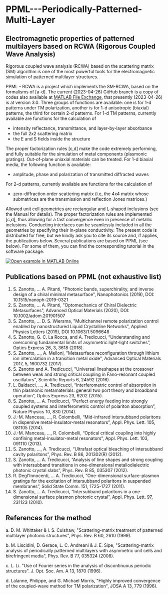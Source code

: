 # PPML---Periodically-Patterned-Multi-Layer
## Electromagnetic properties of patterned multilayers based on RCWA (Rigorous Coupled Wave Analysis)

Rigorous coupled wave analysis (RCWA) based on the scattering matrix (SM) algorithm is one of the most powerful tools for the electromagnetic simulation of patterned multilayer structures. 

PPML - RCWA is a project which implements the SM-RCWA, based on the formalisms of [a-d]. The current (2023-04-26) GitHub branch is a copy of codes also available at [MATLAB File Exchange](https://it.mathworks.com/matlabcentral/fileexchange/55401-ppml-periodically-patterned-multi-layer), that presently (2023-04-26) is at version 3.0.
Three groups of functions are available: one is for 1-d patterns under TM polarization, another is for 1-d anisotropic (biaxial) patterns, the third for certain 2-d patterns.
For 1-d TM patterns, currently available are functions for the calculation of
- intensity reflectance, transmittance, and layer-by-layer absorbance 
- the full 2x2 scattering matrix 
- the E and S fields inside the structure
 
The proper factorization rules [c,d] make the code extremely performing, and fully suitable for the simulation of metal components (plasmonic gratings).
Out-of-plane uniaxial materials can be treated.
For 1-d biaxial media, the following function is available:
-  amplitude, phase and polarization of transmitted diffracted waves

For 2-d patterns, currently available are functions for the calculation of
-  zero-diffraction order scattering matrix (i.e, the 4x4 matrix whose submatrices are the transmission and reflection Jones matrices.)

Allowed unit cell geometries are rectangular and L-shaped inclusions (see the Manual for details). The proper factorization rules are implemented [c,d], thus allowing for a fast convergence even in presence of metallic inclusions.
Conducting interfaces can be seamlessly included in all the geometries by specifying their in-plane conductivity.
The present code is distributed for free, but we kindly ask you to cite its source and, if applies, the publications below.
Several publications are based on PPML (see below). For some of them, you can find the corresponding tutorial in the software package.

[![Open example in MATLAB Online][open_in_matlab_button]][optical_critical_live_demo]

[open_in_matlab_button]: https://www.mathworks.com/images/responsive/global/open-in-matlab-online.svg
[optical_critical_live_demo]: matlab.mathworks.com/open/github/v1?repo=zan8simone/PPML---Periodically-Patterned-Multi-Layer&file=examples/live_scripts/optical_critical_demo.mlx

## Publications based on PPML (not exhaustive list)

1. S. Zanotto, ... A. Pitanti, "Photonic bands, superchirality, and inverse design of a chiral minimal metasurface", Nanophotonics (2019), DOI: 10.1515/nanoph-2019-0321
2. S. Zanotto, ... A. Pitanti, "Optomechanics of Chiral Dielectric Metasurfaces", Advanced Optical Materials (2020), DOI: 10.1002/adom.201901507
3. S. Zanotto, ... D. S. Wiersma, "Multichannel remote polarization control enabled by nanostructured Liquid Crystalline Networks", Applied Physics Letters (2019), DOI 10.1063/1.5096648
4. S. Zanotto, G. C. La Rocca, and A. Tredicucci, “Understanding and overcoming fundamental limits of asymmetric light-light switches”, Optics Express 26, 3, 3618 (2018).
5. S. Zanotto, ..., A. Melloni, "Metasurface reconfiguration through lithium ion intercalation in a transition metal oxide", Advanced Optical Materials 2017, 5, 1600732 (2017).
6. S. Zanotto and A. Tredicucci, "Universal lineshapes at the crossover between weak and strong critical coupling in Fano-resonant coupled oscillators", Scientific Reports 6, 24592 (2016).
7. L. Baldacci, ..., A. Tredicucci, “Interferometric control of absorption in thin plasmonic metamaterials: general two port theory and broadband operation”, Optics Express 23, 9202 (2015).
8. S. Zanotto, ... A. Tredicucci, “Perfect energy feeding into strongly coupled systems and interferometric control of polariton absorption”, Nature Physics 10, 830 (2014).
9. J.-M. Manceau, ..., R. Colombelli, “Mid-infrared intersubband polaritons in dispersive metal-insulator-metal resonators”, Appl. Phys. Lett. 105, 081105 (2014).
10. J.-M. Manceau, ..., R. Colombelli, “Optical critical coupling into highly confining metal-insulator-metal resonators”, Appl. Phys. Lett. 103, 091110 (2013).
11. S. Zanotto, ..., A. Tredicucci, “Ultrafast optical bleaching of intersubband cavity polaritons”, Phys. Rev. B 86, 201302(R) (2012).
12. S. Zanotto, ... A. Tredicucci, “Analysis of line shapes and strong coupling with intersubband transitions in one-dimensional metallodielectric photonic crystal slabs”, Phys. Rev. B 85, 035307 (2012).
13. R. Degl'Innocenti, ... A. Tredicucci, “One-dimensional surface-plasmon gratings for the excitation of intersubband polaritons in suspended membranes”, Solid State Comm. 151, 1725-1727 (2011).
14. S. Zanotto, ... A. Tredicucci, “Intersubband polaritons in a one-dimensional surface plasmon photonic crystal”, Appl. Phys. Lett. 97, 231123 (2010).

## References for the method
a. 	D. M. Whittaker & I. S. Culshaw, "Scattering-matrix treatment of patterned multilayer photonic structures",
Phys. Rev. B 60, 2610 (1999).

b.	M. Liscidini, D. Gerace, L. C. Andreani & J. E. Sipe, "Scattering-matrix analysis of periodically patterned multilayers with asymmetric unit cells and birefringent media", Phys. Rev. B 77, 035324 (2008).

c. 	L. Li. "Use of Fourier series in the analysis of discontinuous periodic structures". J. Opt. Soc. Am. A 13, 1870 (1996).

d.	Lalanne, Philippe, and G. Michael Morris, "Highly improved convergence of the coupled-wave method for TM polarization", JOSA A 13, 779 (1996).
